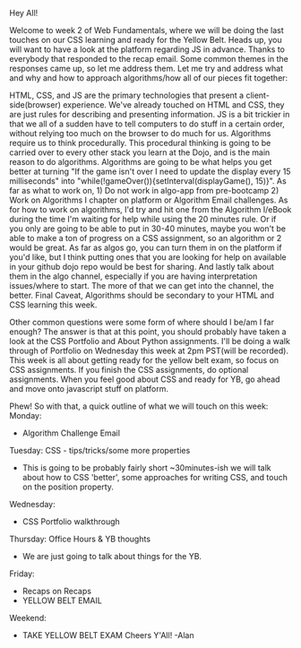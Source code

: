 
Hey All!

Welcome to week 2 of Web Fundamentals, where we will be doing the last touches on our  CSS learning and ready for the Yellow Belt. Heads up, you will want to have a look at the platform regarding JS in advance. Thanks to everybody that responded to the recap email. Some common themes in the responses came up, so let me address them. Let me try and address what and why and how to approach algorithms/how all of our pieces fit together:

HTML, CSS, and JS are the primary technologies that present a client-side(browser) experience. We've already touched on HTML and CSS, they are just rules for describing and presenting information. JS is a bit trickier in that we all of a sudden have to tell computers to do stuff in a certain order, without relying too much on the browser to do much for us. Algorithms require us to think procedurally. This procedural thinking is going to be carried over to every other stack you learn at the Dojo, and is the main reason to do algorithms. Algorithms are going to be what helps you get better at turning "If the game isn't over I need to update the display every 15 milliseconds" into "while(!gameOver()){setInterval(displayGame(), 15)}". As far as what to work on, 1) Do not work in algo-app from pre-bootcamp 2) Work on Algorithms I chapter on platform or Algorithm Email challenges. As for how to work on algorithms, I'd try and hit one from the Algorithm I/eBook during the time I'm waiting for help while using the 20 minutes rule. Or if you only are going to be able to put in 30-40 minutes, maybe you won't be able to make a ton of progress on a CSS assignment, so an algorithm or 2 would be great. As far as algos go, you can turn them in on the platform if you'd like, but I think putting ones that you are looking for help on available in your github dojo repo would be best for sharing. And lastly talk about them in the algo channel, especially if you are having interpretation issues/where to start. The more of that we can get into the channel, the better. Final Caveat, Algorithms should be secondary to your HTML and CSS learning this week.

Other common questions were some form of where should I be/am I far enough? The answer is that at this point, you should probably have taken a look at the CSS Portfolio and About Python assignments. I'll be doing a walk through of Portfolio on Wednesday this week at 2pm PST(will be recorded). This week is all about getting ready for the yellow belt exam, so focus on CSS assignments. If you finish the CSS assignments, do optional assignments. When you feel good about CSS and ready for YB, go ahead and move onto javascript stuff on platform.

Phew! So with that, a quick outline of what we will touch on this week:
Monday:
- Algorithm Challenge Email

Tuesday: CSS - tips/tricks/some more properties
- This is going to be probably fairly short ~30minutes-ish we will talk about how to CSS 'better', some approaches for writing CSS, and touch on the position property.

Wednesday:
- CSS Portfolio walkthrough

Thursday: Office Hours & YB thoughts
- We are just going to talk about things for the YB.

Friday:
- Recaps on Recaps
- YELLOW BELT EMAIL

Weekend:
- TAKE YELLOW BELT EXAM
Cheers Y'All!
-Alan

